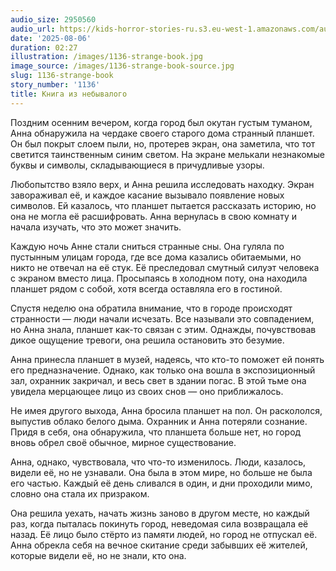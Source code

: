 ```yaml
---
audio_size: 2950560
audio_url: https://kids-horror-stories-ru.s3.eu-west-1.amazonaws.com/audio/1136-strange-book.mp3
date: '2025-08-06'
duration: 02:27
illustration: /images/1136-strange-book.jpg
image_source: /images/1136-strange-book-source.jpg
slug: 1136-strange-book
story_number: '1136'
title: Книга из небывалого
---
```


Поздним осенним вечером, когда город был окутан густым туманом, Анна обнаружила на чердаке своего старого дома странный планшет. Он был покрыт слоем пыли, но, протерев экран, она заметила, что тот светится таинственным синим светом. На экране мелькали незнакомые буквы и символы, складывающиеся в причудливые узоры.

Любопытство взяло верх, и Анна решила исследовать находку. Экран завораживал её, и каждое касание вызывало появление новых символов. Ей казалось, что планшет пытается рассказать историю, но она не могла её расшифровать. Анна вернулась в свою комнату и начала изучать, что это может значить.

Каждую ночь Анне стали сниться странные сны. Она гуляла по пустынным улицам города, где все дома казались обитаемыми, но никто не отвечал на её стук. Её преследовал смутный силуэт человека с экраном вместо лица. Просыпаясь в холодном поту, она находила планшет рядом с собой, хотя всегда оставляла его в гостиной.

Спустя неделю она обратила внимание, что в городе происходят странности — люди начали исчезать. Все называли это совпадением, но Анна знала, планшет как-то связан с этим. Однажды, почувствовав дикое ощущение тревоги, она решила остановить это безумие.

Анна принесла планшет в музей, надеясь, что кто-то поможет ей понять его предназначение. Однако, как только она вошла в экспозиционный зал, охранник закричал, и весь свет в здании погас. В этой тьме она увидела мерцающее лицо из своих снов — оно приближалось.

Не имея другого выхода, Анна бросила планшет на пол. Он раскололся, выпустив облако белого дыма. Охранник и Анна потеряли сознание. Придя в себя, она обнаружила, что планшета больше нет, но город вновь обрел своё обычное, мирное существование.

Анна, однако, чувствовала, что что-то изменилось. Люди, казалось, видели её, но не узнавали. Она была в этом мире, но больше не была его частью. Каждый её день сливался в один, и дни проходили мимо, словно она стала их призраком.

Она решила уехать, начать жизнь заново в другом месте, но каждый раз, когда пыталась покинуть город, неведомая сила возвращала её назад. Её лицо было стёрто из памяти людей, но город не отпускал её. Анна обрекла себя на вечное скитание среди забывших её жителей, которые видели её, но не знали, кто она.